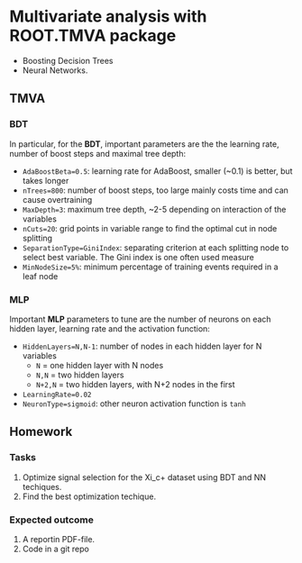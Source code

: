 # Multivariate analysis with ROOT.TMVA package
  * Boosting Decision Trees
  * Neural Networks.

## TMVA

### BDT

In particular, for the **BDT**, important parameters are the the learning rate, 
number of boost steps and maximal tree depth:
  * `AdaBoostBeta=0.5`: learning rate for AdaBoost, smaller (~0.1) is better, but takes longer
  * `nTrees=800`: number of boost steps, too large mainly costs time and can cause overtraining
  * `MaxDepth=3`: maximum tree depth, ~2-5 depending on interaction of the variables
  * `nCuts=20`: grid points in variable range to find the optimal cut in node splitting
  * `SeparationType=GiniIndex`: separating criterion at each splitting node 
      to select best variable. The Gini index is one often used measure
  * `MinNodeSize=5%`: minimum percentage of training events required in a leaf node

### MLP

Important **MLP** parameters to tune are the number of neurons on each hidden layer, 
learning rate and the activation function:
 * `HiddenLayers=N,N-1`: number of nodes in each hidden layer for N variables
     - `N` = one hidden layer with N nodes
     - `N,N` = two hidden layers
     - `N+2,N` = two hidden layers, with N+2 nodes in the first
 * `LearningRate=0.02`
 * `NeuronType=sigmoid`: other neuron activation function is `tanh`


## Homework

### Tasks
  1. Optimize signal selection for the Xi_c+ dataset using BDT and NN techiques.
  2. Find the best optimization techique.

### Expected outcome
 1. A reportin PDF-file.
 2. Code in a git repo
